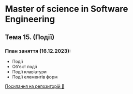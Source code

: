 # Master of science in Software Engineering

## Тема 15. (Події)

### План заняття (16.12.2023):

- Події
- Об'єкт події
- Події клавіатури
- Події елементів форм

[Посилання на репозиторій 🍫](https://github.com/ArtemRysich/University_2/tree/main/Lesson_12)

